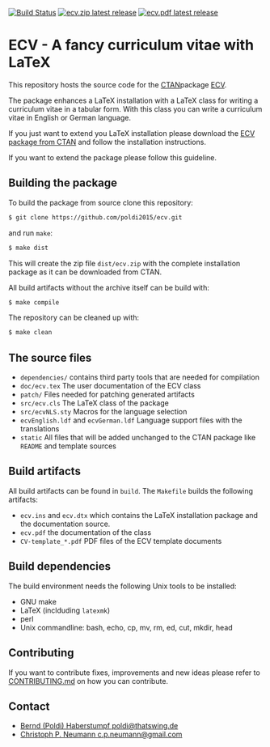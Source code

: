 [![Build Status](https://travis-ci.org/poldi2015/ecv.svg?branch=master)](https://travis-ci.org/poldi2015/ecv) [![ecv.zip latest release](https://img.shields.io/github/release/poldi2015/ecv.svg?label=ecv.zip)](https://github.com/poldi2015/ecv/releases/latest/download/ecv.zip) [![ecv.pdf latest release](https://img.shields.io/github/release/poldi2015/ecv.svg?label=ecv.pdf)](https://github.com/poldi2015/ecv/releases/latest/download/ecv.pdf)

# ECV - A fancy curriculum vitae with LaTeX

This repository hosts the source code for the [CTAN](https://ctan.org/)package [ECV](https://ctan.org/pkg/ecv).

The package enhances a LaTeX installation with a LaTeX class for writing a curriculum vitae in a tabular form. With this class you can write a curriculum vitae in English or German language.

If you just want to extend you LaTeX installation please download the [ECV package from CTAN](https://ctan.org/pkg/ecv) and follow the installation instructions.

If you want to extend the package please follow this guideline.

## Building the package

To build the package from source clone this repository:

```bash
$ git clone https://github.com/poldi2015/ecv.git
```

and run `make`:

```bash
$ make dist
```

This will create the zip file `dist/ecv.zip` with the complete installation package as it can be downloaded from CTAN.

All build artifacts without the archive itself can be build with:

```bash
$ make compile
```

The repository can be cleaned up with:

```bash
$ make clean
```

## The source files

* `dependencies/` contains third party tools that are needed for compilation
* `doc/ecv.tex` The user documentation of the ECV class
* `patch/` Files needed for patching generated artifacts
* `src/ecv.cls` The LaTeX class of the package
* `src/ecvNLS.sty` Macros for the language selection
* `ecvEnglish.ldf` and `ecvGerman.ldf` Language support files with the translations
* `static` All files that will be added unchanged to the CTAN package like `README` and template sources

## Build artifacts

All build artifacts can be found in `build`. The `Makefile` builds the following artifacts:

* `ecv.ins` and `ecv.dtx` which contains the LaTeX installation package and the documentation source.
* `ecv.pdf` the documentation of the class
* `CV-template_*.pdf` PDF files of the ECV template documents

## Build dependencies

The build environment needs the following Unix tools to be installed:

* GNU make
* LaTeX (inclduding `latexmk`)
* perl
* Unix commandline: bash, echo, cp, mv, rm, ed, cut, mkdir, head

## Contributing

If you want to contribute fixes, improvements and new ideas please refer to [CONTRIBUTING.md](CONTRIBUTING.md) on how you can contribute.

## Contact

* [Bernd (Poldi) Haberstumpf <poldi@thatswing.de>](mailto:poldi@thatswing.de)
* [Christoph P. Neumann <c.p.neumann@gmail.com>](mailto:c.p.neumann@gmail.com)